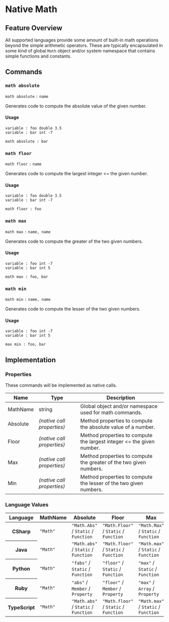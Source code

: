 # Native Math

## Feature Overview

All supported languages provide some amount of built-in math operations beyond the simple arithmetic operators.
These are typically encapsulated in some kind of global `Math` object and/or system namespace that contains simple functions and constants.


## Commands

### `math absolute`

`math absolute` `:` `name`

Generates code to compute the absolute value of the given number.

#### Usage

```
variable : foo double 3.5
variable : bar int -7

math absolute : bar
```

### `math floor`

`math floor` `:` `name`

Generates code to compute the largest integer <= the given number.

#### Usage

```
variable : foo double 3.5
variable : bar int -7

math floor : foo
```
### `math max`

`math max` `:` `name, name`

Generates code to compute the greater of the two given numbers.

#### Usage

```
variable : foo int -7
variable : bar int 5

math max : foo, bar
```

### `math min`

`math min` `:` `name, name`

Generates code to compute the lesser of the two given numbers.

#### Usage

```
variable : foo int -7
variable : bar int 5

max min : foo, bar
```

## Implementation

### Properties

These commands will be implemented as native calls.

<table>
    <thead>
        <th>Name</th>
        <th>Type</th>
        <th>Description</th>
    </thead>
    <tbody>
        <tr>
            <td>MathName</td>
            <td>string</td>
            <td>Global object and/or namespace used for math commands.</td>
        </tr>
        <tr>
            <td>Absolute</td>
            <td><em>(native call properties)</em></td>
            <td>Method properties to compute the absolute value of a number.</td>
        </tr>
        <tr>
            <td>Floor</td>
            <td><em>(native call properties)</em></td>
            <td>Method properties to compute the largest integer <= the given number.</td>
        </tr>
        <tr>
            <td>Max</td>
            <td><em>(native call properties)</em></td>
            <td>Method properties to compute the greater of the two given numbers.</td>
        </tr>
        <tr>
            <td>Min</td>
            <td><em>(native call properties)</em></td>
            <td>Method properties to compute the lesser of the two given numbers.</td>
        </tr>
     </tbody>
</table>

### Language Values

<table>
    <thead>
        <th>Language</th>
        <th>MathName</th>
        <th>Absolute</th>
        <th>Floor</th>
        <th>Max</th>
        <th>Min</th>
    </thead>
    <tbody>
        <tr>
            <th>CSharp</th>
            <td><code>"Math"</code></td>
            <td><code>"Math.Abs"</code> / <code>Static</code> / <code>Function</code></td>
            <td><code>"Math.Floor"</code> / <code>Static</code> / <code>Function</code></td>
            <td><code>"Math.Max"</code> / <code>Static</code> / <code>Function</code></td>
            <td><code>"Math.Min"</code> / <code>Static</code> / <code>Function</code></td>
        </tr>
        <tr>
            <th>Java</th>
            <td><code>"Math"</code></td>
            <td><code>"Math.abs"</code> / <code>Static</code> / <code>Function</code></td>
            <td><code>"Math.floor"</code> / <code>Static</code> / <code>Function</code></td>
            <td><code>"Math.max"</code> / <code>Static</code> / <code>Function</code></td>
            <td><code>"Math.min"</code> / <code>Static</code> / <code>Function</code></td>
        </tr>
        <tr>
            <th>Python</th>
            <td><code>"Math"</code></td>
            <td><code>"fabs"</code> / <code>Static</code> / <code>Function</code></td>
            <td><code>"floor"</code> / <code>Static</code> / <code>Function</code></td>
            <td><code>"max"</code> / <code>Static</code> / <code>Function</code></td>
            <td><code>"min"</code> / <code>Static</code> / <code>Function</code></td>
        </tr>
        <tr>
            <th>Ruby</th>
            <td><code>"Math"</code></td>
            <td><code>"abs"</code> / <code>Member</code> / <code>Property</code></td>
            <td><code>"floor"</code> / <code>Member</code> / <code>Property</code></td>
            <td><code>"max"</code> / <code>Array</code> / <code>Property</code></td>
            <td><code>"min"</code> / <code>Array</code> / <code>Property</code></td>
        </tr>
        <tr>
            <th>TypeScript</th>
            <td><code>"Math"</code></td>
            <td><code>"Math.abs"</code> / <code>Static</code> / <code>Function</code></td>
            <td><code>"Math.floor"</code> / <code>Static</code> / <code>Function</code></td>
            <td><code>"Math.max"</code> / <code>Static</code> / <code>Function</code></td>
            <td><code>"Math.min"</code> / <code>Static</code> / <code>Function</code></td>
        </tr>
    <tbody>
</table>
